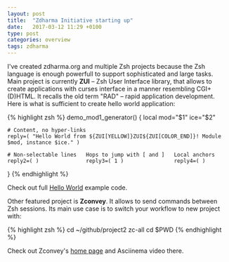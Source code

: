 ```yaml
---
layout: post
title:  "Zdharma Initiative starting up"
date:   2017-03-12 11:29 +0100
type: post
categories: overview
tags: zdharma
---
```

I've created zdharma.org and multiple Zsh projects because the Zsh language is enough powerfull
to support sophisticated and large tasks. Main project is currently **ZUI** – Zsh User Interface
library, that allows to create applications with curses interface in a manner resembling CGI+(D)HTML. <!-- more -->
It recalls the old term "RAD" – rapid application development. Here is what is sufficient to create
hello world application:

{% highlight zsh %}
demo_mod1_generator() {
    local mod="$1" ice="$2"

    # Content, no hyper-links
    reply=( "Hello World from ${ZUI[YELLOW]}ZUI${ZUI[COLOR_END]}! Module $mod, instance $ice." )

    # Non-selectable lines   Hops to jump with [ and ]   Local anchors
    reply2=( )               reply3=( 1 )                reply4=( )
}
{% endhighlight %}

Check out full [Hello World][hello-world] example code.

Other featured project is **Zconvey**. It allows to send commands between Zsh sessions. Its main use
case is to switch your workflow to new project with:

{% highlight zsh %}
cd ~/github/project2
zc-all cd $PWD
{% endhighlight %}

Check out Zconvey's [home page][zconvey] and Asciinema video there.

[hello-world]: https://github.com/zdharma/zui/blob/master/demos/zui-demo-hello-world
[zconvey]: https://github.com/zdharma/zconvey
